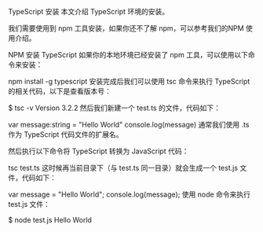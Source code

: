 TypeScript 安装
本文介绍 TypeScript 环境的安装。

我们需要使用到 npm 工具安装，如果你还不了解 npm，可以参考我们的NPM 使用介绍。

NPM 安装 TypeScript
如果你的本地环境已经安装了 npm 工具，可以使用以下命令来安装：

npm install -g typescript
安装完成后我们可以使用 tsc 命令来执行 TypeScript 的相关代码，以下是查看版本号：

$ tsc -v
Version 3.2.2
然后我们新建一个 test.ts 的文件，代码如下：

var message:string = "Hello World" 
console.log(message)
通常我们使用 .ts 作为 TypeScript 代码文件的扩展名。

然后执行以下命令将 TypeScript 转换为 JavaScript 代码：

tsc test.ts
这时候再当前目录下（与 test.ts 同一目录）就会生成一个 test.js 文件，代码如下：

var message = "Hello World";
console.log(message);
使用 node 命令来执行 test.js 文件：

$ node test.js 
Hello World